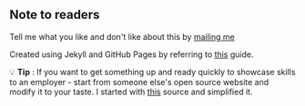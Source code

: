 ## Note to readers

Tell me what you like and don't like about this by <a class="inline-link" href="http://stackoverflow.com/questions/1639213/why-is-magento-so-slow"> mailing me</a>

Created using Jekyll and GitHub Pages by referring to [this](http://jmcglone.com/guides/github-pages/) guide. 

:bulb: **Tip** : If you want to get something up and ready quickly to showcase skills to an employer - start from someone else's open source website and modify it to your taste. 
I started with [this](https://maxchadwick.xyz/) source and simplified it.
